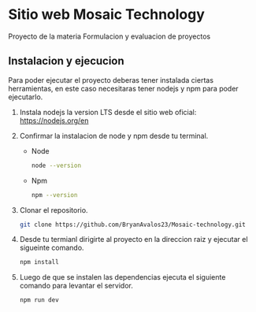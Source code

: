 # Sitio web Mosaic Technology

Proyecto de la materia Formulacion y evaluacion de proyectos

## Instalacion y ejecucion
Para poder ejecutar el proyecto deberas tener instalada ciertas herramientas, en este caso necesitaras tener nodejs y npm para poder ejecutarlo.

1. Instala nodejs la version LTS desde el sitio web oficial: https://nodejs.org/en
2. Confirmar la instalacion de node y npm desde tu terminal.
   
     - Node
         ```bash
         node --version
         ```
   
     - Npm
         ```bash
         npm --version
         ```
3. Clonar el repositorio.
   ```bash
   git clone https://github.com/BryanAvalos23/Mosaic-technology.git
   ```
4. Desde tu termianl dirigirte al proyecto en la direccion raiz y ejecutar el sigueinte comando.
   ```bash
   npm install
   ```
5. Luego de que se instalen las dependencias ejecuta el siguiente comando para levantar el servidor.
   ```bash
   npm run dev
   ```
